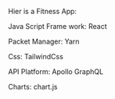 Hier is a Fitness App:

Java Script Frame work: React

Packet Manager: Yarn

Css: TailwindCss

API Platform: Apollo GraphQL

Charts: chart.js

